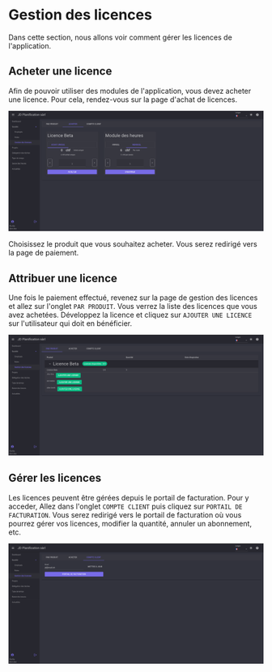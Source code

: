 # Gestion des licences

Dans cette section, nous allons voir comment gérer les licences de l'application.

## Acheter une licence

Afin de pouvoir utiliser des modules de l'application, vous devez acheter une licence. Pour cela, rendez-vous sur la page d'achat de licences.

![licence_buy](./assets/img/licence_buy.png)

Choisissez le produit que vous souhaitez acheter. Vous serez redirigé vers la page de paiement.

## Attribuer une licence

Une fois le paiement effectué, revenez sur la page de gestion des licences et allez sur l'onglet `PAR PRODUIT`. Vous verrez la liste des licences que vous avez achetées. Développez la licence et cliquez sur `AJOUTER UNE LICENCE` sur l'utilisateur qui doit en bénéficier.

![licence_assign](./assets/img/licence_assign.png)

## Gérer les licences

Les licences peuvent être gérées depuis le portail de facturation. Pour y acceder, Allez dans l'onglet `COMPTE CLIENT` puis cliquez sur `PORTAIL DE FACTURATION`. Vous serez redirigé vers le portail de facturation où vous pourrez gérer vos licences, modifier la quantité, annuler un abonnement, etc.

![licence_billing](./assets/img/licence_billing.png)
